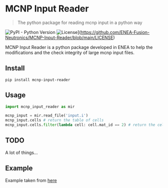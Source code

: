 # MCNP Input Reader
> The python package for reading mcnp input in a python way

![PyPI - Python Version](https://img.shields.io/pypi/pyversions/mcnp-input-reader)
![License](https://img.shields.io/pypi/l/mcnp-input-reader.svg)](https://github.com/ENEA-Fusion-Neutronics/MCNP-Input-Reader/blob/main/LICENSE)


MCNP Input Reader is a python package developed in ENEA to help the modifications and the check integrity 
of large mcnp input files.

## Install

```shell
pip install mcnp-input-reader
```

## Usage

```python
import mcnp_input_reader as mir

mcnp_input = mir.read_file('input.i') 
mcnp_input.cells # return the table of cells
mcnp_input.cells.filter(lambda cell: cell.mat_id == 2) # return the cells using material M2
```
## TODO

A lot of things...

## Example

Example taken from [here](https://www.utoledo.edu/med/depts/radther/pdf/MCNP5%20practical%20examples%20lecture%207%20companion.pdf) 


